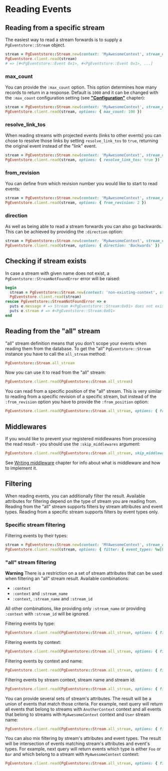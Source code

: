 # Reading Events

## Reading from a specific stream

The easiest way to read a stream forwards is to supply a `PgEventstore::Stream` object.

```ruby
stream = PgEventstore::Stream.new(context: 'MyAwesomeContext', stream_name: 'User', stream_id: 'f37b82f2-4152-424d-ab6b-0cc6f0a53aae')
PgEventstore.client.read(stream)
# => [#<PgEventstore::Event 0x1>, #<PgEventstore::Event 0x1>, ...]
```

### max_count

You can provide the `:max_count` option. This option determines how many records to return in a response. Default is `1000` and it can be changed with the `:max_count` configuration setting (see [**"Configuration"**](configuration.md) chapter):

```ruby
stream = PgEventstore::Stream.new(context: 'MyAwesomeContext', stream_name: 'User', stream_id: 'f37b82f2-4152-424d-ab6b-0cc6f0a53aae')
PgEventstore.client.read(stream, options: { max_count: 100 })
```

### resolve_link_tos

When reading streams with projected events (links to other events) you can chose to resolve those links by setting `resolve_link_tos` to `true`, returning the original event instead of the "link" event.

```ruby
stream = PgEventstore::Stream.new(context: 'MyAwesomeContext', stream_name: 'User', stream_id: 'f37b82f2-4152-424d-ab6b-0cc6f0a53aae')
PgEventstore.client.read(stream, options: { resolve_link_tos: true })
```

### from_revision

You can define from which revision number you would like to start to read events:

```ruby
stream = PgEventstore::Stream.new(context: 'MyAwesomeContext', stream_name: 'User', stream_id: 'f37b82f2-4152-424d-ab6b-0cc6f0a53aae')
PgEventstore.client.read(stream, options: { from_revision: 2 })
```

### direction

As well as being able to read a stream forwards you can also go backwards. This can be achieved by providing the `:direction` option:

```ruby
stream = PgEventstore::Stream.new(context: 'MyAwesomeContext', stream_name: 'User', stream_id: 'f37b82f2-4152-424d-ab6b-0cc6f0a53aae')
PgEventstore.client.read(stream, options: { direction: 'Backwards' })
```

## Checking if stream exists

In case a stream with given name does not exist, a `PgEventstore::StreamNotFoundError` error will be raised:

```ruby
begin
  stream = PgEventstore::Stream.new(context: 'non-existing-context', stream_name: 'User', stream_id: 'f37b82f2-4152-424d-ab6b-0cc6f0a53aae')
  PgEventstore.client.read(stream)
rescue PgEventstore::StreamNotFoundError => e
  puts e.message # => Stream #<PgEventstore::Stream:0x01> does not exist.
  puts e.stream # => #<PgEventstore::Stream:0x01>
end
```

## Reading from the "all" stream

"all" stream definition means that you don't scope your events when reading them from the database. To get the "all" `PgEventstore::Stream` instance you have to call the `all_stream` method: 

```ruby
PgEventstore::Stream.all_stream
```

Now you can use it to read from the "all" stream:

```ruby
PgEventstore.client.read(PgEventstore::Stream.all_stream)
```

You can read from a specific position of the "all" stream. This is very similar to reading from a specific revision of a specific stream, but instead of the `:from_revision` option you have to provide the `:from_position` option:

```ruby
PgEventstore.client.read(PgEventstore::Stream.all_stream, options: { from_position: 9023, direction: 'Backwards' })
```

## Middlewares

If you would like to prevent your registered middlewares from processing the read result - you should use the `:skip_middlewares` argument:

```ruby
PgEventstore.client.read(PgEventstore::Stream.all_stream, skip_middlewares: true)
```

See [Writing middleware](writing_middleware.md) chapter for info about what is middleware and how to implement it.

## Filtering

When reading events, you can additionally filter the result. Available attributes for filtering depend on the type of stream you are reading from. Reading from the "all" stream supports filters by stream attributes and event types. Reading from a specific stream supports filters by event types only.  

### Specific stream filtering

Filtering events by their types:

```ruby
stream = PgEventstore::Stream.new(context: 'MYAwesomeContext', stream_name: 'User', stream_id: 'f37b82f2-4152-424d-ab6b-0cc6f0a53aae')
PgEventstore.client.read(stream, options: { filter: { event_types: %w[Foo Bar] } })
```

### "all" stream filtering

**Warning** There is a restriction on a set of stream attributes that can be used when filtering an "all" stream result. Available combinations:

- `:context`
- `:context` and `:stream_name`
- `:context`, `:stream_name` and `:stream_id`

All other combinations, like providing only `:stream_name` or providing `:context` with `:stream_id` will be ignored.


Filtering events by type:

```ruby
PgEventstore.client.read(PgEventstore::Stream.all_stream, options: { filter: { event_types: %w[Foo Bar] } })
```

Filtering events by context:

```ruby
PgEventstore.client.read(PgEventstore::Stream.all_stream, options: { filter: { streams: [{ context: 'MyAwesomeContext' }] } })
```

Filtering events by context and name:

```ruby
PgEventstore.client.read(PgEventstore::Stream.all_stream, options: { filter: { streams: [{ context: 'MyAwesomeContext', stream_name: 'User' }] } })
```

Filtering events by stream context, stream name and stream id:

```ruby
PgEventstore.client.read(PgEventstore::Stream.all_stream, options: { filter: { streams: [{ context: 'MyAwesomeContext', stream_name: 'User', stream_id: 'f37b82f2-4152-424d-ab6b-0cc6f0a53aae' }] } })
```

You can provide several sets of stream's attributes. The result will be a union of events that match those criteria. For example, next query will return all events that belong to streams with `AnotherContext` context and all events that belong to streams with `MyAwesomeContext` context and `User` stream name:

```ruby
PgEventstore.client.read(PgEventstore::Stream.all_stream, options: { filter: { streams: [{ context: 'AnotherContext' }, { context: 'MyAwesomeContext', stream_name: 'User' }] } })
```

You can also mix filtering by stream's attributes and event types. The result will be intersection of events matching stream's attributes and event's types. For example, next query will return events which type is either `Foo` or `Bar` and which belong to a stream with `MyAwesomeContext` context:

```ruby
PgEventstore.client.read(PgEventstore::Stream.all_stream, options: { filter: { streams: [{ context: 'MyAwesomeContext' }], event_types: %w[Foo Bar] } })
```
